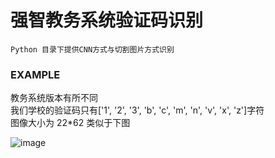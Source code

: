 # 强智教务系统验证码识别

```
Python 目录下提供CNN方式与切割图片方式识别
```

### EXAMPLE
教务系统版本有所不同  
我们学校的验证码只有['1', '2', '3', 'b', 'c', 'm', 'n', 'v', 'x', 'z']字符  
图像大小为  22*62  类似于下图  

![image](http://jwgl.sdust.edu.cn/jsxsd/verifycode.servlet)


